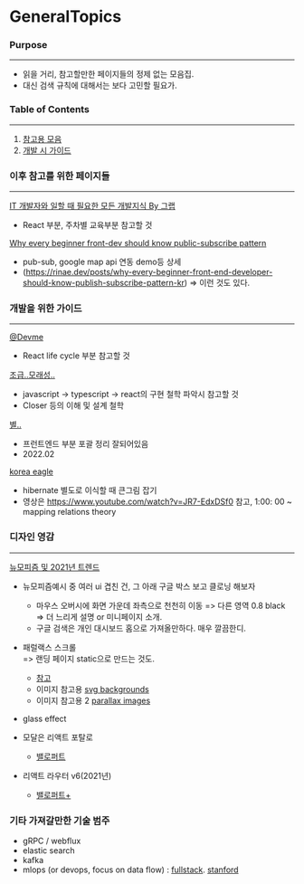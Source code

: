 # GeneralTopics
### Purpose
---
- 읽을 거리, 참고할만한 페이지들의 정제 없는 모음집.
- 대신 검색 규칙에 대해서는 보다 고민할 필요가.

### Table of Contents
---
1. [참고용 모음](#ToRead)
2. [개발 시 가이드](#Para1) 



### 이후 참고를 위한 페이지들 <a name = "ToRead"></a>
---
[IT 개발자와 일할 때 필요한 모든 개발지식 By 그랩](https://www.grabbing.me/IT-A-to-Z-By-1e1fbc981b7c4c03ac44943085ac8304)
- React 부분, 주차별 교육부분 참고할 것

[Why every beginner front-dev should know public-subscribe pattern](https://itnext.io/why-every-beginner-front-end-developer-should-know-publish-subscribe-pattern-72a12cd68d44)
- pub-sub, google map api 연동 demo등 상세
- (https://rinae.dev/posts/why-every-beginner-front-end-developer-should-know-publish-subscribe-pattern-kr) => 이런 것도 있다.



### 개발을 위한 가이드 <a name = "Para1"></a>
---
[@Devme](https://recoderr.tistory.com/48?category=917407) 
- React life cycle 부분 참고할 것

[조급..모래성..](https://taesan94.tistory.com/178?category=424721)
- javascript -> typescript -> react의 구현 철학 파악시 참고할 것
- Closer 등의 이해 및 설계 철학

[별..](https://byul91oh.tistory.com/343?category=1010243)
- 프런트엔드 부분 포괄 정리 잘되어있음
- 2022.02

[korea eagle](https://kogle.tistory.com/32)
- hibernate 별도로 이식할 때 큰그림 잡기
- 영상은 https://www.youtube.com/watch?v=JR7-EdxDSf0 참고, 1:00: 00 ~ mapping relations theory


### 디자인 영감 <a name = "Design"></a>
---
[뉴모피즘 및 2021년 트렌드](https://chaeyeon-chaeyeon.tistory.com/37)

- 뉴모피즘예시 중 여러 ui 겹친 건, 그 아래 구글 박스 보고 클로닝 해보자
  - 마우스 오버시에 화면 가운데 좌측으로 천천히 이동 => 다른 영역 0.8 black => 더 느리게 설명 or 미니페이지 소개. 
  - 구글 검색은 개인 대시보드 홈으로 가져올만하다. 매우 깔끔한디.
- 패럴랙스 스크롤   
  => 랜딩 페이지 static으로 만드는 것도. 
  - [참고](https://velog.io/@miiunii/HTMLCSS-parallax-scrolling-2-구현) 
  - 이미지 참고용 [svg backgrounds](https://www.svgbackgrounds.com)
  - 이미지 참고용 2 [parallax images](https://www.freepik.com)
- glass effect

- 모달은 리액트 포탈로
  - [밸로퍼트](https://velog.io/@velopert/react-portals)

- 리액트 라우터 v6(2021년) 
  - [밸로퍼트+](https://velog.io/@velopert/react-router-v6-tutorial)


### 기타 가져갈만한 기술 범주
- gRPC / webflux
- elastic search 
- kafka
- mlops (or devops, focus on data flow) : [fullstack](fullstackdeeplearning.com). [stanford](https://stanford-cs329s.github.io/)



